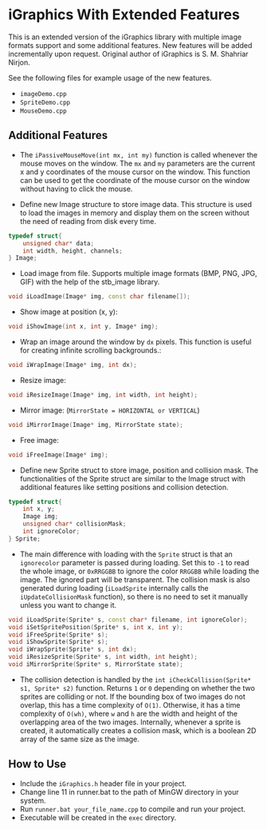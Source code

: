 # iGraphics With Extended Features

This is an extended version of the iGraphics library with multiple image formats support and some additional features. New features will be added incrementally upon request. Original author of iGraphics is S. M. Shahriar Nirjon.

See the following files for example usage of the new features.
- `imageDemo.cpp`
- `SpriteDemo.cpp`
- `MouseDemo.cpp`

## Additional Features
- The `iPassiveMouseMove(int mx, int my)` function is called whenever the mouse moves on the window. The `mx` and `my` parameters are the current x and y coordinates of the mouse cursor on the window. This function can be used to get the coordinate of the mouse cursor on the window without having to click the mouse.

- Define new Image structure to store image data. This structure is used to load the images in memory and display them on the screen without the need of reading from disk  every time.
```cpp
typedef struct{
    unsigned char* data;
    int width, height, channels;
} Image;
```
- Load image from file. Supports multiple image formats (BMP, PNG, JPG, GIF) with the help of the stb_image library.
```cpp
void iLoadImage(Image* img, const char filename[]);
```
- Show image at position (x, y):
```cpp
void iShowImage(int x, int y, Image* img);
```
- Wrap an image around the window by `dx` pixels. This function is useful for creating infinite scrolling backgrounds.:
```cpp
void iWrapImage(Image* img, int dx);
```
- Resize image:
```cpp
void iResizeImage(Image* img, int width, int height);
```
- Mirror image: (`MirrorState = HORIZONTAL or VERTICAL`)
```cpp
void iMirrorImage(Image* img, MirrorState state);
```
- Free image:
```cpp
void iFreeImage(Image* img);
```
- Define new Sprite struct to store image, position and collision mask. The functionalities of the Sprite struct are similar to the Image struct with additional features like setting positions and collision detection.
```cpp
typedef struct{
    int x, y;
    Image img;
    unsigned char* collisionMask;
    int ignoreColor;
} Sprite;
```
- The main difference with loading with the `Sprite` struct is that an `ignorecolor` parameter is passed during loading. Set this to `-1` to read the whole image, or `0xRRGGBB` to ignore the color `RRGGBB` while loading the image. The ignored part will be transparent. The collision mask is also generated during loading (`iLoadSprite` internally calls the `iUpdateCollisionMask` function), so there is no need to set it manually unless you want to change it.
```cpp
void iLoadSprite(Sprite* s, const char* filename, int ignoreColor);
void iSetSpritePosition(Sprite* s, int x, int y);
void iFreeSprite(Sprite* s);
void iShowSprite(Sprite* s);
void iWrapSprite(Sprite* s, int dx);
void iResizeSprite(Sprite* s, int width, int height);
void iMirrorSprite(Sprite* s, MirrorState state);
```

- The collision detection is handled by the `int iCheckCollision(Sprite* s1, Sprite* s2)` function. Returns `1` or `0` depending on whether the two sprites are colliding or not. If the bounding box of two images do not overlap, this has a time complexity of `O(1)`. Otherwise, it has a time complexity of `O(wh)`, where `w` and `h` are the width and height of the overlapping area of the two images. Internally, whenever a sprite is created, it automatically creates a collision mask, which is a boolean 2D array of the same size as the image. 


## How to Use
- Include the `iGraphics.h` header file in your project.
- Change line 11 in runner.bat to the path of MinGW directory in your system.
- Run `runner.bat your_file_name.cpp` to compile and run your project.
- Executable will be created in the `exec` directory.
